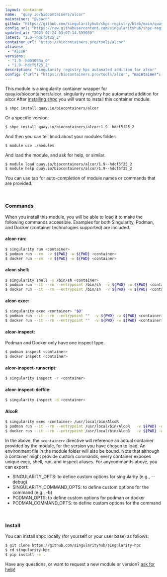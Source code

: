 ```yaml
---
layout: container
name:  "quay.io/biocontainers/alcor"
maintainer: "@vsoch"
github: "https://github.com/singularityhub/shpc-registry/blob/main/quay.io/biocontainers/alcor/container.yaml"
config_url: "https://raw.githubusercontent.com/singularityhub/shpc-registry/main/quay.io/biocontainers/alcor/container.yaml"
updated_at: "2023-07-24 03:07:14.555050"
latest: "1.9--hdcf5f25_2"
container_url: "https://biocontainers.pro/tools/alcor"
aliases:
 - "AlcoR"
versions:
 - "1.9--hd03093a_0"
 - "1.9--hdcf5f25_2"
description: "singularity registry hpc automated addition for alcor"
config: {"url": "https://biocontainers.pro/tools/alcor", "maintainer": "@vsoch", "description": "singularity registry hpc automated addition for alcor", "latest": {"1.9--hdcf5f25_2": "sha256:1d1712e4957d5adedd972fbbfbae6df0917dfd134a5e164f1cf498c8f667cb42"}, "tags": {"1.9--hd03093a_0": "sha256:9020e36402d77479be5c2b04bed89420d63777c9f9c7adff0ee0f4d5269efe9a", "1.9--hdcf5f25_2": "sha256:1d1712e4957d5adedd972fbbfbae6df0917dfd134a5e164f1cf498c8f667cb42"}, "docker": "quay.io/biocontainers/alcor", "aliases": {"AlcoR": "/usr/local/bin/AlcoR"}}
---
```


This module is a singularity container wrapper for quay.io/biocontainers/alcor.
singularity registry hpc automated addition for alcor
After [installing shpc](#install) you will want to install this container module:


```bash
$ shpc install quay.io/biocontainers/alcor
```

Or a specific version:

```bash
$ shpc install quay.io/biocontainers/alcor:1.9--hdcf5f25_2
```

And then you can tell lmod about your modules folder:

```bash
$ module use ./modules
```

And load the module, and ask for help, or similar.

```bash
$ module load quay.io/biocontainers/alcor/1.9--hdcf5f25_2
$ module help quay.io/biocontainers/alcor/1.9--hdcf5f25_2
```

You can use tab for auto-completion of module names or commands that are provided.

<br>

### Commands

When you install this module, you will be able to load it to make the following commands accessible.
Examples for both Singularity, Podman, and Docker (container technologies supported) are included.

#### alcor-run:

```bash
$ singularity run <container>
$ podman run --rm  -v ${PWD} -w ${PWD} <container>
$ docker run --rm  -v ${PWD} -w ${PWD} <container>
```

#### alcor-shell:

```bash
$ singularity shell -s /bin/sh <container>
$ podman run --it --rm --entrypoint /bin/sh  -v ${PWD} -w ${PWD} <container>
$ docker run --it --rm --entrypoint /bin/sh  -v ${PWD} -w ${PWD} <container>
```

#### alcor-exec:

```bash
$ singularity exec <container> "$@"
$ podman run --it --rm --entrypoint ""  -v ${PWD} -w ${PWD} <container> "$@"
$ docker run --it --rm --entrypoint ""  -v ${PWD} -w ${PWD} <container> "$@"
```

#### alcor-inspect:

Podman and Docker only have one inspect type.

```bash
$ podman inspect <container>
$ docker inspect <container>
```

#### alcor-inspect-runscript:

```bash
$ singularity inspect -r <container>
```

#### alcor-inspect-deffile:

```bash
$ singularity inspect -d <container>
```


#### AlcoR

```bash
$ singularity exec <container> /usr/local/bin/AlcoR
$ podman run --it --rm --entrypoint /usr/local/bin/AlcoR   -v ${PWD} -w ${PWD} <container> -c " $@"
$ docker run --it --rm --entrypoint /usr/local/bin/AlcoR   -v ${PWD} -w ${PWD} <container> -c " $@"
```



In the above, the `<container>` directive will reference an actual container provided
by the module, for the version you have chosen to load. An environment file in the
module folder will also be bound. Note that although a container
might provide custom commands, every container exposes unique exec, shell, run, and
inspect aliases. For anycommands above, you can export:

 - SINGULARITY_OPTS: to define custom options for singularity (e.g., --debug)
 - SINGULARITY_COMMAND_OPTS: to define custom options for the command (e.g., -b)
 - PODMAN_OPTS: to define custom options for podman or docker
 - PODMAN_COMMAND_OPTS: to define custom options for the command

<br>

### Install

You can install shpc locally (for yourself or your user base) as follows:

```bash
$ git clone https://github.com/singularityhub/singularity-hpc
$ cd singularity-hpc
$ pip install -e .
```

Have any questions, or want to request a new module or version? [ask for help!](https://github.com/singularityhub/singularity-hpc/issues)